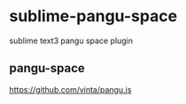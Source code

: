 # sublime-pangu-space
sublime text3 pangu space plugin

## pangu-space

https://github.com/vinta/pangu.js


